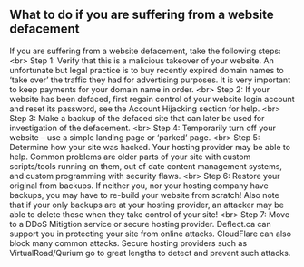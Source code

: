 
## What to do if you are suffering from a website defacement

If you are suffering from a website defacement, take the following steps:
&lt;br&gt;
Step 1: Verify that this is a malicious takeover of your website. An unfortunate but legal practice is to buy recently expired domain names to ‘take over’ the traffic they had for advertising purposes. It is very important to keep payments for your domain name in order.
&lt;br&gt;
Step 2: If your website has been defaced, first regain control of your website login account and reset its password, see the Account Hijacking section for help.
&lt;br&gt;
Step 3: Make a backup of the defaced site that can later be used for investigation of the defacement.
&lt;br&gt;
Step 4: Temporarily turn off your website – use a simple landing page or ‘parked’ page.
&lt;br&gt;
Step 5: Determine how your site was hacked. Your hosting provider may be able to help. Common problems are older parts of your site with custom scripts/tools running on them, out of date content management systems, and custom programming with security flaws.
&lt;br&gt;
Step 6: Restore your original from backups. If neither you, nor your hosting company have backups, you may have to re-build your website from scratch! Also note that if your only backups are at your hosting provider, an attacker may be able to delete those when they take control of your site!
&lt;br&gt;
Step 7: Move to a DDoS Mitigtion service or secure hosting provider. Deflect.ca can support you in protecting your site from online attacks. CloudFlare can also block many common attacks. Secure hosting providers such as VirtualRoad/Qurium go to great lengths to detect and prevent such attacks.
